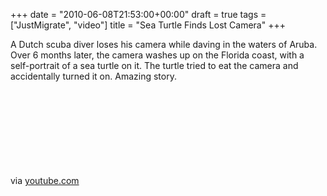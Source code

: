 +++
date = "2010-06-08T21:53:00+00:00"
draft = true
tags = ["JustMigrate", "video"]
title = "Sea Turtle Finds Lost Camera"
+++
<div class="posterous_bookmarklet_entry">A Dutch scuba diver loses his camera while daving in the waters of Aruba. Over 6 months later, the camera washes up on the Florida coast, with a self-portrait of a sea turtle on it. The turtle tried to eat the camera and accidentally turned it on. Amazing story.</div>
<div class="posterous_bookmarklet_entry">
<object  >
<param name="movie" value="http://www.youtube.com/v/E43sg-Ytt58&amp;hl=en&amp;fs=1" />
<param name="wmode" value="window" />
<param name="allowFullScreen" value="true" />
<param name="allowscriptaccess" value="always" /> <embed src="http://www.youtube.com/v/E43sg-Ytt58&amp;hl=en&amp;fs=1" type="application/x-shockwave-flash" wmode="window"  ></embed>
</object>
<div class="posterous_quote_citation">via <a href="http://www.youtube.com/watch?v=E43sg-Ytt58">youtube.com</a></div>
<p>&nbsp;</p>
</div>